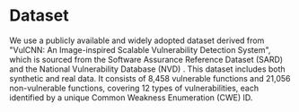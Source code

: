 # Dataset
We use a publicly available and widely adopted dataset derived from "VulCNN: An Image-inspired Scalable Vulnerability Detection System", which is sourced from the Software Assurance Reference Dataset (SARD) and the National Vulnerability Database (NVD) . This dataset includes both synthetic and real data. It consists of 8,458 vulnerable functions and 21,056 non-vulnerable functions, covering 12 types of vulnerabilities, each identified by a unique Common Weakness Enumeration (CWE) ID.


